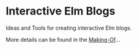 # Interactive Elm Blogs

Ideas and Tools for creating interactive Elm blogs.

More details can be found in the [Making-Of](making-of/main.md)...